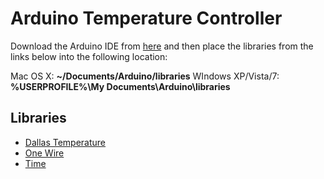 # Arduino Temperature Controller

Download the Arduino IDE from [here](http://www.arduino.cc/) and then
place the libraries from the links below into the following location:

Mac OS X: **~/Documents/Arduino/libraries**
WIndows XP/Vista/7: **%USERPROFILE%\My Documents\Arduino\libraries**

## Libraries

* [Dallas Temperature](https://github.com/milesburton/Arduino-Temperature-Control-Library.git)
* [One Wire](http://www.pjrc.com/teensy/td_libs_OneWire.html)
* [Time](http://arduino.cc/playground/Code/Time)
